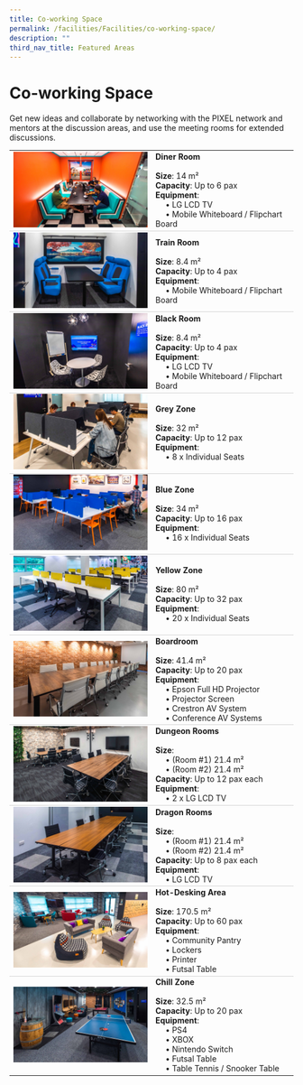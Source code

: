 ```yaml
---
title: Co-working Space
permalink: /facilities/Facilities/co-working-space/
description: ""
third_nav_title: Featured Areas
---
```

# Co-working Space

Get new ideas and collaborate by networking with the PIXEL network and mentors at the discussion areas, and use the meeting rooms for extended discussions.

<table>
	<tr>
		<td style="width:50%; vertical-align:middle; border-bottom: 0.75px solid lightgrey"><img src="/images/Facilities/Overview/Diner%20Room.jpg"></td>
		<td style="width:50%; vertical-align:middle; border-bottom: 0.75px solid lightgrey"><b>Diner Room</b><br>
			<br><b>Size</b>: 14 m²
			<br><b>Capacity</b>: Up to 6 pax
			<br><b>Equipment</b>: 
			<br>&emsp; • LG LCD TV
			<br>&emsp; • Mobile Whiteboard / Flipchart Board
		</td>
	</tr>
	<tr>
		<td style="width:50%; vertical-align:middle; border-bottom: 0.75px solid lightgrey"><img src="/images/Facilities/Overview/Train%20Room.jpg"></td>
		<td style="width:50%; vertical-align:middle; border-bottom: 0.75px solid lightgrey"><b>Train Room</b><br>
			<br><b>Size</b>: 8.4 m²
			<br><b>Capacity</b>: Up to 4 pax
			<br><b>Equipment</b>: 
			<br>&emsp; • Mobile Whiteboard / Flipchart Board
		</td>
	</tr>
	<tr>
		<td style="width:50%; vertical-align:middle; border-bottom: 0.75px solid lightgrey"><img src="/images/Facilities/Overview/Black%20Room.jpg"></td>
		<td style="width:50%; vertical-align:middle; border-bottom: 0.75px solid lightgrey"><b>Black Room</b><br>
			<br><b>Size</b>: 8.4 m²
			<br><b>Capacity</b>: Up to 4 pax
			<br><b>Equipment</b>: 
			<br>&emsp; • LG LCD TV
			<br>&emsp; • Mobile Whiteboard / Flipchart Board
		</td>
	</tr>
	<tr>
		<td style="width:50%; vertical-align:middle; border-bottom: 0.75px solid lightgrey"><img src="/images/Facilities/Overview/Grey%20Zone.jpg"></td>
		<td style="width:50%; vertical-align:middle; border-bottom: 0.75px solid lightgrey"><b>Grey Zone</b><br>
			<br><b>Size</b>: 32 m²
			<br><b>Capacity</b>: Up to 12 pax
			<br><b>Equipment</b>: 
			<br>&emsp; • 8 x Individual Seats
		</td>
	</tr>
	<tr>
		<td style="width:50%; vertical-align:middle; border-bottom: 0.75px solid lightgrey"><img src="/images/Facilities/Overview/Blue%20Zone.jpg"></td>
		<td style="width:50%; vertical-align:middle; border-bottom: 0.75px solid lightgrey"><b>Blue Zone</b><br>
			<br><b>Size</b>: 34 m²
			<br><b>Capacity</b>: Up to 16 pax
			<br><b>Equipment</b>: 
			<br>&emsp; • 16 x Individual Seats
		</td>
	</tr>
	<tr>
		<td style="width:50%; vertical-align:middle; border-bottom: 0.75px solid lightgrey"><img src="/images/Facilities/Overview/Yellow%20Zone.jpg"></td>
		<td style="width:50%; vertical-align:middle; border-bottom: 0.75px solid lightgrey"><b>Yellow Zone</b><br>
			<br><b>Size</b>: 80 m²
			<br><b>Capacity</b>: Up to 32 pax
			<br><b>Equipment</b>: 
			<br>&emsp; • 20 x Individual Seats
		</td>
	</tr>
	<tr>
		<td style="width:50%; vertical-align:middle; border-bottom: 0.75px solid lightgrey"><img src="/images/Facilities/Overview/Boardroom.jpg"></td>
		<td style="width:50%; vertical-align:middle; border-bottom: 0.75px solid lightgrey"><b>Boardroom</b><br>
			<br><b>Size</b>: 41.4 m²
			<br><b>Capacity</b>: Up to 20 pax
			<br><b>Equipment</b>: 
			<br>&emsp; • Epson Full HD Projector
			<br>&emsp; • Projector Screen
			<br>&emsp; • Crestron AV System
			<br>&emsp; • Conference AV Systems
		</td>
	</tr>
	<tr>
		<td style="width:50%; vertical-align:middle; border-bottom: 0.75px solid lightgrey"><img src="/images/Facilities/Overview/Dungeon%20Room.jpg"></td>
		<td style="width:50%; vertical-align:middle; border-bottom: 0.75px solid lightgrey"><b>Dungeon Rooms</b><br>
			<br><b>Size</b>: 
			<br>&emsp; • (Room #1) 21.4 m²
			<br>&emsp; • (Room #2) 21.4 m²
			<br><b>Capacity</b>: Up to 12 pax each
			<br><b>Equipment</b>: 
			<br>&emsp; • 2 x LG LCD TV
		</td>
	</tr>
	<tr>
		<td style="width:50%; vertical-align:middle; border-bottom: 0.75px solid lightgrey"><img src="/images/Facilities/Overview/Dragon%20Room.jpg"></td>
		<td style="width:50%; vertical-align:middle; border-bottom: 0.75px solid lightgrey"><b>Dragon Rooms</b><br>
			<br><b>Size</b>: 
			<br>&emsp; • (Room #1) 21.4 m²
			<br>&emsp; • (Room #2) 21.4 m²
			<br><b>Capacity</b>: Up to 8 pax each
			<br><b>Equipment</b>: 
			<br>&emsp; • LG LCD TV
		</td>
	</tr>
	<tr>
		<td style="width:50%; vertical-align:middle; border-bottom: 0.75px solid lightgrey"><img src="/images/Facilities/Overview/Hotdesking%20Area.jpg"></td>
		<td style="width:50%; vertical-align:middle; border-bottom: 0.75px solid lightgrey"><b>Hot-Desking Area</b><br>
			<br><b>Size</b>: 170.5 m²
			<br><b>Capacity</b>: Up to 60 pax
			<br><b>Equipment</b>: 
			<br>&emsp; • Community Pantry
			<br>&emsp; • Lockers
			<br>&emsp; • Printer
			<br>&emsp; • Futsal Table
		</td>
	</tr>
	<tr>
		<td style="width:50%; vertical-align:middle;"><img src="/images/Facilities/Overview/Chill%20Zone.jpg"></td>
		<td style="width:50%; vertical-align:middle;"><b>Chill Zone</b><br>
			<br><b>Size</b>: 32.5 m²
			<br><b>Capacity</b>: Up to 20 pax
			<br><b>Equipment</b>: 
			<br>&emsp; • PS4
			<br>&emsp; • XBOX
			<br>&emsp; • Nintendo Switch
			<br>&emsp; • Futsal Table
			<br>&emsp; • Table Tennis / Snooker Table
		</td>
	</tr>
</table>
